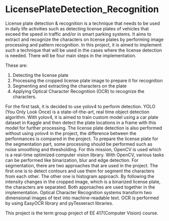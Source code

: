 # LicensePlateDetection_Recognition

  License plate detection & recognition is a technique that needs to be used in daily life
activities such as detecting license plates of vehicles that exceed the speed in traffic and/or in
smart parking systems. It aims to extract and recognize the characters on license plates by
performing image processing and pattern recognition. In this project, it is aimed to implement
such a technique that will be used in the cases where the license detection is needed. There will
be four main steps in the implementation.

 These are:
1) Detecting the license plate
2) Processing the cropped license plate image to prepare it for recognition
3) Segmenting and extracting the characters on the plate
4) Applying Optical Character Recognition (OCR) to recognize the characters.

  For the first task, it is decided to use yolov4 to perform detection. YOLO (You Only 
Look Once) is a state-of-the-art, real time object detection algorithm. With yolov4, it is aimed to train 
custom model using a car plate dataset in Kaggle and then detect the plate locations in a frame 
with this model for further processing. The license plate detection is also performed without 
using yolov4 in the project, the difference between the performances is compared in the project.
  To prepare the license plate for the segmentation part, some processing should be 
performed such as noise smoothing and thresholding. For this mission, OpenCV is used which 
is a real-time optimized computer vision library. With OpenCV, various tasks can be performed 
like binarization, blur and edge detection. 
  For segmentation, there are two approaches that are used in the project. The first one is 
to detect contours and use them for segment the characters from each other. The other one is 
histogram approach. By following the intensity changes in the cropped image, which is a 
binarized license plate, the characters are separated. Both approaches are used together in the 
implementation. Optical Character Recognition systems transform two dimensional images of text into 
machine-readable text. OCR is performed by using EasyOCR library and pyTesseract libraries.

This project is the term group project of EE 417(Computer Vision) course.

